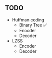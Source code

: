 TODO
----
* Huffman coding
    * Binary Tree ✅
    * Enocder
    * Decoder
* LZSS
    * Encoder
    * Decoder
